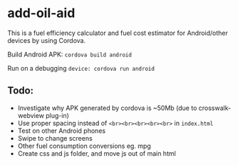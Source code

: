 # add-oil-aid
This is a fuel efficiency calculator and fuel cost estimator for Android/other devices by using Cordova.

Build Android APK: `cordova build android`

Run on a debugging `device: cordova run android`

## Todo:
 - Investigate why APK generated by cordova is ~50Mb (due to crosswalk-webview plug-in)
 - Use proper spacing instead of `<br><br><br><br><br>` in `index.html`
 - Test on other Android phones
 - Swipe to change screens
 - Other fuel consumption conversions eg. mpg
 - Create css and js folder, and move js out of main html
